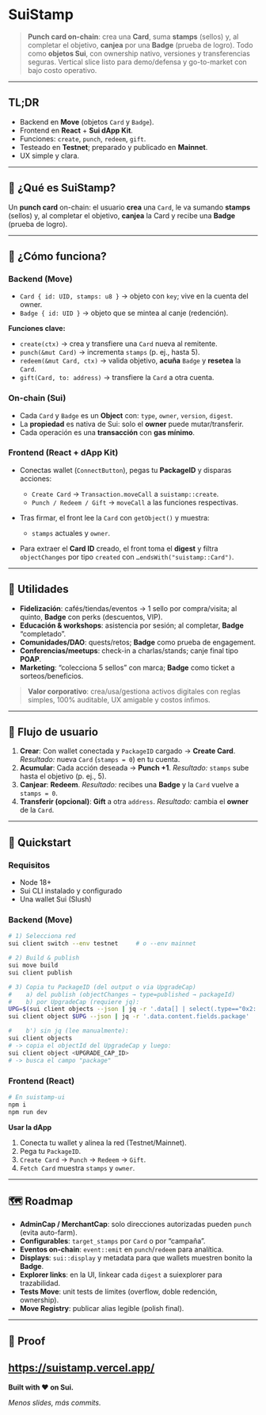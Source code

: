 # SuiStamp

> **Punch card on-chain**: crea una **Card**, suma **stamps** (sellos) y, al completar el objetivo, **canjea** por una **Badge** (prueba de logro). Todo como **objetos Sui**, con ownership nativo, versiones y transferencias seguras. Vertical slice listo para demo/defensa y go-to-market con bajo costo operativo.

---

## TL;DR

* Backend en **Move** (objetos `Card` y `Badge`).
* Frontend en **React** + **Sui dApp Kit**.
* Funciones: `create`, `punch`, `redeem`, `gift`.
* Testeado en **Testnet**; preparado y publicado en **Mainnet**.
* UX simple y clara.

---

## 🧠 ¿Qué es SuiStamp?

Un **punch card** on-chain: el usuario **crea** una `Card`, le va sumando **stamps** (sellos) y, al completar el objetivo, **canjea** la Card y recibe una **Badge** (prueba de logro).

---

## 🔧 ¿Cómo funciona?

### Backend (Move)

* `Card { id: UID, stamps: u8 }` → objeto con `key`; vive en la cuenta del owner.
* `Badge { id: UID }` → objeto que se mintea al canje (redención).

**Funciones clave:**

* `create(ctx)` → crea y transfiere una `Card` nueva al remitente.
* `punch(&mut Card)` → incrementa `stamps` (p. ej., hasta 5).
* `redeem(&mut Card, ctx)` → valida objetivo, **acuña** `Badge` y **resetea** la `Card`.
* `gift(Card, to: address)` → transfiere la `Card` a otra cuenta.

### On-chain (Sui)

* Cada `Card` y `Badge` es un **Object** con: `type`, `owner`, `version`, `digest`.
* La **propiedad** es nativa de Sui: solo el **owner** puede mutar/transferir.
* Cada operación es una **transacción** con **gas mínimo**.

### Frontend (React + dApp Kit)

* Conectas wallet (`ConnectButton`), pegas tu **PackageID** y disparas acciones:

  * `Create Card` → `Transaction.moveCall` a `suistamp::create`.
  * `Punch / Redeem / Gift` → `moveCall` a las funciones respectivas.
* Tras firmar, el front lee la `Card` con `getObject()` y muestra:

  * `stamps` actuales y `owner`.
* Para extraer el **Card ID** creado, el front toma el **digest** y filtra `objectChanges` por tipo `created` con `…endsWith("suistamp::Card")`.

---

## 💼 Utilidades

* **Fidelización**: cafés/tiendas/eventos → 1 sello por compra/visita; al quinto, **Badge** con perks (descuentos, VIP).
* **Educación & workshops**: asistencia por sesión; al completar, **Badge** “completado”.
* **Comunidades/DAO**: quests/retos; **Badge** como prueba de engagement.
* **Conferencias/meetups**: check-in a charlas/stands; canje final tipo **POAP**.
* **Marketing**: “colecciona 5 sellos” con marca; **Badge** como ticket a sorteos/beneficios.

> **Valor corporativo**: crea/usa/gestiona activos digitales con reglas simples, 100% auditable, UX amigable y costos ínfimos.

---

## 🧪 Flujo de usuario

1. **Crear**: Con wallet conectada y `PackageID` cargado → **Create Card**.
   *Resultado:* nueva `Card` (`stamps = 0`) en tu cuenta.
2. **Acumular**: Cada acción deseada → **Punch +1**.
   *Resultado:* `stamps` sube hasta el objetivo (p. ej., 5).
3. **Canjear**: **Redeem**.
   *Resultado:* recibes una **Badge** y la `Card` vuelve a `stamps = 0`.
4. **Transferir (opcional)**: **Gift** a otra `address`.
   *Resultado:* cambia el **owner** de la `Card`.

---

## 🚀 Quickstart

### Requisitos

* Node 18+
* Sui CLI instalado y configurado
* Una wallet Sui (Slush)

### Backend (Move)

```bash
# 1) Selecciona red
sui client switch --env testnet     # o --env mainnet

# 2) Build & publish
sui move build
sui client publish

# 3) Copia tu PackageID (del output o via UpgradeCap)
#    a) del publish (objectChanges → type=published → packageId)
#    b) por UpgradeCap (requiere jq):
UPG=$(sui client objects --json | jq -r '.data[] | select(.type=="0x2::package::UpgradeCap") | .objectId')
sui client object $UPG --json | jq -r '.data.content.fields.package'

#    b') sin jq (lee manualmente):
sui client objects
# -> copia el objectId del UpgradeCap y luego:
sui client object <UPGRADE_CAP_ID>
# -> busca el campo "package"
```

### Frontend (React)

```bash
# En suistamp-ui
npm i
npm run dev
```

**Usar la dApp**

1. Conecta tu wallet y alinea la red (Testnet/Mainnet).
2. Pega tu `PackageID`.
3. `Create Card` → `Punch` → `Redeem` → `Gift`.
4. `Fetch Card` muestra `stamps` y `owner`.

---

## 🗺️ Roadmap

* **AdminCap / MerchantCap**: solo direcciones autorizadas pueden `punch` (evita auto-farm).
* **Configurables**: `target_stamps` por `Card` o por “campaña”.
* **Eventos on-chain**: `event::emit` en `punch`/`redeem` para analítica.
* **Displays**: `sui::display` y metadata para que wallets muestren bonito la **Badge**.
* **Explorer links**: en la UI, linkear cada `digest` a suiexplorer para trazabilidad.
* **Tests Move**: unit tests de límites (overflow, doble redención, ownership).
* **Move Registry**: publicar alias legible (polish final).

---
## 🧪 Proof

https://suistamp.vercel.app/
---

**Built with ❤️ on Sui.** 

*Menos slides, más commits.*
